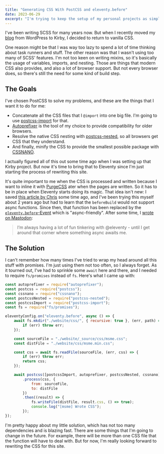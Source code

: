 ```yaml
---
title: "Generating CSS With PostCSS and eleventy.before"
date: 2023-06-29
excerpt: "I'm trying to keep the setup of my personal projects as simple as possible. Today, we're looking at how CSS is generated."
---
```


I've been writing SCSS for many years now. But when I recently moved my [blog](https://www.dertagundich.de) from WordPress to Kirby, I decided to return to vanilla CSS.

One reason might be that I was way too lazy to spend a lot of time thinking about task runners and stuff. The other reason was that I wasn't using too many of SCSS' features. I'm not too keen on writing mixins, so it's basically the usage of variables, imports, and nesting. Those are things that modern CSS also provides, and also a lot of browser support. But not every browser does, so there's still the need for some kind of build step.

## The Goals

I've chosen PostCSS to solve my problems, and these are the things that I want it to do for me:

-   Concatenate all the CSS files that I `@import` into one big file. I'm going to use [postcss-import](https://github.com/postcss/postcss-import) for that.
-   [Autoprefixer](https://github.com/postcss/autoprefixer) is the tool of my choice to provide compatibility for older browsers.
-   Resolve the native CSS nesting with [postcss-nested](https://github.com/postcss/postcss-nested), so all browsers get CSS that they understand.
-   And finally, minify the CSS to provide the smallest possible package with [CSSNANO](https://cssnano.co/).

I actually figured all of this out some time ago when I was setting up that Kirby project. But now it's time to bring that to Eleventy since I'm just starting the process of rewriting this site.

It's quite important to me when the CSS is processed and written because I want to inline it with [PurgeCSS](https://purgecss.com/) ater when the pages are written. So it has to be in place when Eleventy starts doing its magic. That idea isn't new: I saved [this article by Chris](https://chriskirknielsen.com/blog/eleventy-asset-pipeline-precompiled-assets/) some time ago, and I've been trying this myself about 2 years ago but had to learn that the `beforeBuild` would not support async functions. Since then, that function has been replaced by the [`eleventy.before`-Event](https://www.11ty.dev/docs/events/#eleventy.before) which is "async-friendly". After some time, I [wrote on Mastodon](https://mastodon.social/@schneyra/110623941212758892#.):

> I’m always having a lot of fun tinkering with @eleventy - until I get around that corner where something async awaits me.

## The Solution

I can't remember how many times I've tried to wrap my head around all this stuff with promises. I'm just using them not too often, so I always forget. As it tourned out, I've had to sprinkle some `await` here and there, and I needed to require `fs/promises` instead of `fs`. Here's what I came up with:

```js
const autoprefixer = require("autoprefixer");
const postcss = require("postcss");
const cssnano = require("cssnano");
const postcssNested = require("postcss-nested");
const postcssImport = require("postcss-import");
const fs = require("fs/promises");

eleventyConfig.on("eleventy.before", async () => {
    await fs.mkdir("./website/css/", { recursive: true }, (err, path) => {
        if (err) throw err;
    });

    const sourceFile = "./website/_source/css/msme.css";
    const distFile = "./website/css/msme.min.css";

    const css = await fs.readFile(sourceFile, (err, css) => {
        if (err) throw err;
        return css;
    });

    await postcss([postcssImport, autoprefixer, postcssNested, cssnano])
        .process(css, {
            from: sourceFile,
            to: distFile
        })
        .then((result) => {
            fs.writeFile(distFile, result.css, () => true);
            console.log("[msme] Wrote CSS");
        });
});
```

I'm pretty happy about my little solution, which has not too many dependencies and is blazing fast. There are some things that I'm going to change in the future. For example, there will be more than one CSS file that the function will have to deal with. But for now, I'm really looking forward to rewriting the CSS for this site.
